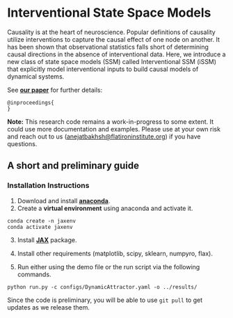 # Interventional State Space Models

<!-- ![Interventional State Space Models]() -->

Causality is at the heart of neuroscience. Popular definitions of causality utilize interventions to capture the causal effect of one node on another. It has been shown that observational statistics falls short of determining causal directions in the absence of interventional data. Here, we introduce a new class of state space models (SSM) called Interventional SSM (iSSM) that explicitly model interventional inputs to build causal models of dynamical systems.
 

See **[our paper]()** for further details:

```
@inproceedings{
}
```

**Note:** This research code remains a work-in-progress to some extent. It could use more documentation and examples. Please use at your own risk and reach out to us (anejatbakhsh@flatironinstitute.org) if you have questions.

## A short and preliminary guide

### Installation Instructions

1. Download and install [**anaconda**](https://docs.anaconda.com/anaconda/install/index.html).
2. Create a **virtual environment** using anaconda and activate it.

```
conda create -n jaxenv
conda activate jaxenv
```

3. Install [**JAX**](https://github.com/google/jax) package.

4. Install other requirements (matplotlib, scipy, sklearn, numpyro, flax).

5. Run either using the demo file or the run script via the following commands.

```
python run.py -c configs/DynamicAttractor.yaml -o ../results/
```


Since the code is preliminary, you will be able to use `git pull` to get updates as we release them.

<!-- ### Generative model, and sampling from it

We start by creating an instance of our prior and likelihood models.

```python
# Given
# -----
# N : integer, number of neurons.
# K : integer, number of trials.
# C : integer, number of stimulus conditions.
# seed : integer, random seed for reproducibility.
# sigma_m : float, prior kernel smoothness.

# Create instances of prior and likelihood distributions and generate some synthetic data.

import jax
from numpyro import optim

import models
import inference
import jax.numpy as jnp
import numpyro

x = jnp.linspace(-1, 1, C) # condition space

# RBF kernel
kernel_rbf = lambda x, y: jnp.exp(-jnp.linalg.norm(x-y)**2/(2*sigma_m**2))

# Prior models
gp = models.GaussianProcess(kernel=kernel_rbf,N=N) # N is the number of neurons
wp = models.WishartLRDProcess(kernel=kernel_rbf,P=2,V=jnp.eye(N))

# Likelihood model
likelihood = models.NormalConditionalLikelihood(N)

# Sample from the generative model and create synthetic dataset
with numpyro.handlers.seed(rng_seed=seed):
    mu = gp.sample(x)
    sigma = wp.sample(x)
    y = jnp.stack([
        likelihood.sample(mu,sigma,ind=jnp.arange(len(mu))) for i in range(K) 
    ]) # K is the number of trials
```


Now we are ready to fit the model to data and infer posterior distributions over neural means and covariances. Then we can sample from the inferred posterior and compute their likelihoods.

```python
# Given
# -----
# x : ndarray, (num_conditions x num_variables), stimulus conditions.
# y : ndarray, (num_trials x num_conditions x num_neurons), neural firing rates across C conditions repeated for K trials.

# Infer a posterior over neural means and covariances per condition.

# Joint distribution
joint = models.JointGaussianWishartProcess(gp,wp,likelihood) 

# Mean field variational family
varfam = inference.VariationalNormal(joint.model)

# Running inference
varfam.infer(
    optim=optim.Adam(1e-1),
    x=x,y=y,
    n_iter=20000,
    key=jax.random.PRNGKey(seed)
)
joint.update_params(varfam.posterior)
```

We can sample from the inferred posterior, compute likelihoods and summary statistics, evaluate its mode, compute derivatives, and more.

```python

# Posterior distribution
posterior = models.NormalGaussianWishartPosterior(joint,varfam,x)

# Sample from the posterior
with numpyro.handlers.seed(rng_seed=seed):
    mu_hat, sigma_hat, F_hat = posterior.sample(x)

# Evaluate posterior mode
with numpyro.handlers.seed(rng_seed=seed):
    mu_hat, sigma_hat, F_hat = posterior.mode(x)

# Evaluate the function derivative of the posterior mode 
with numpyro.handlers.seed(rng_seed=seed):
    mu_prime, sigma_prime = posterior.derivative(x)

# For the Poisson model, compute summary statistics (such as mean firing rate)
with numpyro.handlers.seed(rng_seed=seed):
    mu_hat = posterior.mean_stat(lambda x: x, x)
```


Since we use GP and WP as underlying models it's very easy to sample means and covariances in unseen test conditions:

```python
# Given
# -----
# X_test : ndarray, (num_test_conditions x num_variables), test data from first network.

# Interpolate covariances in unseen test conditions
with numpyro.handlers.seed(rng_seed=seed):
    mu_test_hat, sigma_test_hat, F_test_hat = posterior.sample(x_test)
```
 -->
